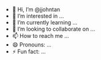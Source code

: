 - 👋 Hi, I’m @jjohntan
- 👀 I’m interested in ...
- 🌱 I’m currently learning ...
- 💞️ I’m looking to collaborate on ...
- 📫 How to reach me ...
- 😄 Pronouns: ...
- ⚡ Fun fact: ...

<!---
jjohntan/jjohntan is a ✨ special ✨ repository because its `README.md` (this file) appears on your GitHub profile.
You can click the Preview link to take a look at your changes.
--->
